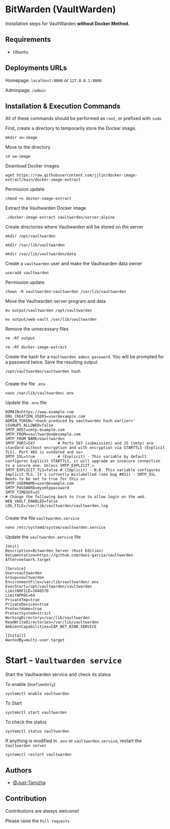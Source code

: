 
# BitWarden (VaultWarden)

Installation steps for VaultWarden **without Docker Method.**

## Requirements

- Ubuntu

## Deployments URLs

Homepage: `localhost:8000` or `127.0.0.1:8000`

Adminpage: `/admin`

## Installation & Execution Commands

All of these commands should be performed as `root`, or prefixed with `sudo`

First, create a directory to temporarily store the Docker image.

```
mkdir vw-image
```
Move to the directory
```
cd vw-image
```
Download Docker images
```
wget https://raw.githubusercontent.com/jjlin/docker-image-extract/main/docker-image-extract
```
Permission update
```
chmod +x docker-image-extract
```
Extract the Vaultwarden Docker image
```
./docker-image-extract vaultwarden/server:alpine
```
Create directories where Vaultwarden will be stored on the server
```
mkdir /opt/vaultwarden
```
```
mkdir /var/lib/vaultwarden
```
```
mkdir /var/lib/vaultwarden/data
```
Create a `vaultwarden` user and make the Vaultwarden data owner
```
useradd vaultwarden
```
Permission update
```
chown -R vaultwarden:vaultwarden /var/lib/vaultwarden
```
Move the Vaultwarden server program and data
```
mv output/vaultwarden /opt/vaultwarden
```
```
mv output/web-vault /var/lib/vaultwarden
```
Remove the unnecessary files
```
rm -Rf output
```
```
rm -Rf docker-image-extract
```
Create the hash for a `Vaultwarden admin password`. You will be prompted for a password twice. Save the resulting output.
```
/opt/vaultwarden/vaultwarden hash
```
###
Create the file `.env`
```
nano /var/lib/vaultwarden/.env
```
Update the `.env` file
```
DOMAIN=https://www.example.com
ORG_CREATION_USERS=user@example.com
ADMIN_TOKEN='<hash produced by vaultwarden hash earlier>'
SIGNUPS_ALLOWED=false
SMTP_HOST=smtp.example.com
SMTP_FROM=vaultwarden@example.com
SMTP_FROM_NAME=Vaultwarden
SMTP_PORT=587          # Ports 587 (submission) and 25 (smtp) are standard without encryption and with encryption via STARTTLS (Explicit TLS). Port 465 is outdated and us>
SMTP_SSL=true          # (Explicit) - This variable by default configures Explicit STARTTLS, it will upgrade an insecure connection to a secure one. Unless SMTP_EXPLICIT_>
SMTP_EXPLICIT_TLS=false # (Implicit) - N.B. This variable configures Implicit TLS. It's currently mislabelled (see bug #851) - SMTP_SSL Needs to be set to true for this o>
SMTP_USERNAME=user@example.com
SMTP_PASSWORD=mysmtppassword
SMTP_TIMEOUT=15
# Change the following back to true to allow login on the web.
WEB_VAULT_ENABLED=false
LOG_FILE=/var/lib/vaultwarden/vaultwarden.log

```
###
Create the file `vaultwarden.service`
```
nano /etc/systemd/system/vaultwarden.service
```
Update the `vaultwarden.service` file
```
[Unit]
Description=Bitwarden Server (Rust Edition)
Documentation=https://github.com/dani-garcia/vaultwarden
After=network.target

[Service]
User=vaultwarden
Group=vaultwarden
EnvironmentFile=/var/lib/vaultwarden/.env
ExecStart=/opt/vaultwarden/vaultwarden
LimitNOFILE=1048576
LimitNPROC=64
PrivateTmp=true
PrivateDevices=true
ProtectHome=true
ProtectSystem=strict
WorkingDirectory=/var/lib/vaultwarden
ReadWriteDirectories=/var/lib/vaultwarden
AmbientCapabilities=CAP_NET_BIND_SERVICE

[Install]
WantedBy=multi-user.target
```

# Start - `Vaultwarden service`

Start the Vaultwarden service and check its status

To enable (`OneTimeOnly`)
```
systemctl enable vaultwarden
```
To Start
```
systemctl start vaultwarden
```
To check the status
```
systemctl status vaultwarden
```
If anything is modified in `.env` or `vaultwarden.service`, restart the `Vaultwarden server`
```
systemctl restart vaultwarden
```

## Authors

- [@Just-Tamizha](https://www.github.com/Just-Tamizha)

## Contribution

Contributions are always welcome!

Please raise the `Pull requests`
